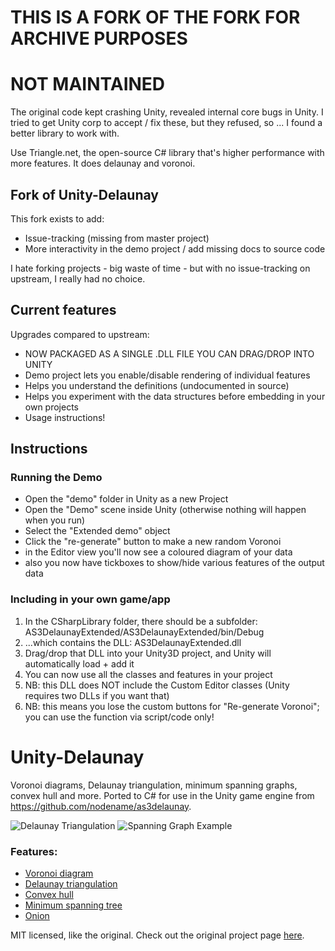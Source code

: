 # THIS IS A FORK OF THE FORK FOR ARCHIVE PURPOSES
# NOT MAINTAINED

The original code kept crashing Unity, revealed internal core bugs in Unity. I tried to get Unity corp to accept / fix these, but they refused, so ... I found a better library to work with.

Use Triangle.net, the open-source C# library that's higher performance with more features. It does delaunay and voronoi.

## Fork of Unity-Delaunay

This fork exists to add:

 - Issue-tracking (missing from master project)
 - More interactivity in the demo project / add missing docs to source code

I hate forking projects - big waste of time - but with no issue-tracking on upstream, I really had no choice.

## Current features

Upgrades compared to upstream:

 - NOW PACKAGED AS A SINGLE .DLL FILE YOU CAN DRAG/DROP INTO UNITY
 - Demo project lets you enable/disable rendering of individual features
  - Helps you understand the definitions (undocumented in source)
  - Helps you experiment with the data structures before embedding in your own projects
 - Usage instructions!

## Instructions

### Running the Demo
 - Open the "demo" folder in Unity as a new Project
 - Open the "Demo" scene inside Unity (otherwise nothing will happen when you run)
 - Select the "Extended demo" object
 - Click the "re-generate" button to make a new random Voronoi
 - in the Editor view you'll now see a coloured diagram of your data
 - also you now have tickboxes to show/hide various features of the output data

### Including in your own game/app

 1. In the CSharpLibrary folder, there should be a subfolder: AS3DelaunayExtended/AS3DelaunayExtended/bin/Debug
 1. ...which contains the DLL: AS3DelaunayExtended.dll
 1. Drag/drop that DLL into your Unity3D project, and Unity will automatically load + add it
 1. You can now use all the classes and features in your project
   1. NB: this DLL does NOT include the Custom Editor classes (Unity requires two DLLs if you want that)
   1. NB: this means you lose the custom buttons for "Re-generate Voronoi"; you can use the function via script/code only!


# Unity-Delaunay

Voronoi diagrams, Delaunay triangulation, minimum spanning graphs, convex hull and more. Ported to C# for use in the Unity game engine from https://github.com/nodename/as3delaunay.

![Delaunay Triangulation](triangulation.png)
![Spanning Graph Example](spanning_graph.png)

### Features: ###

 - [Voronoi diagram](http://en.wikipedia.org/wiki/Voronoi)
 - [Delaunay triangulation](http://en.wikipedia.org/wiki/Delaunay_triangulation)
 - [Convex hull](http://en.wikipedia.org/wiki/Convex_hull)
 - [Minimum spanning tree](http://en.wikipedia.org/wiki/Euclidean_minimum_spanning_tree)
 - [Onion](http://cgm.cs.mcgill.ca/~orm/ontri.html)

MIT licensed, like the original.
Check out the original project page [here](http://nodename.github.com/as3delaunay/).
